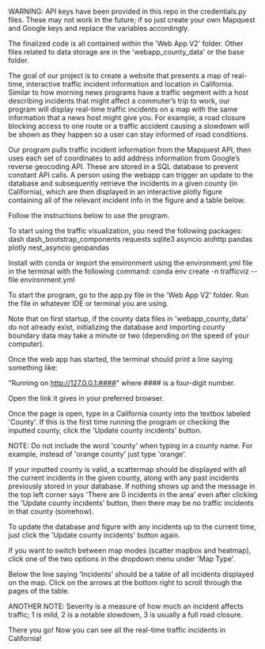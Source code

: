 WARNING: API keys have been provided in this repo in the credentials.py files. These may not work in the future; if so just create your own Mapquest and Google keys and replace the variables accordingly.


The finalized code is all contained within the 'Web App V2' folder. Other files related to data storage are in the 'webapp_county_data' or the base folder.


The goal of our project is to create a website that presents a map of real-time, interactive traffic incident information and location in California. Similar to how morning news programs have a traffic segment with a host describing incidents that might affect a commuter’s trip to work, our program will display real-time traffic incidents on a map with the same information that a news host might give you. For example, a road closure blocking access to one route or a traffic accident causing a slowdown will be shown as they happen so a user can stay informed of road conditions.

Our program pulls traffic incident information from the Mapquest API, then uses each set of coordinates to add address information from Google’s reverse geocoding API. These are stored in a SQL database to prevent constant API calls. A person using the webapp can trigger an update to the database and subsequently retrieve the incidents in a given county (in California), which are then displayed in an interactive plotly figure containing all of the relevant incident info in the figure and a table below.


Follow the instructions below to use the program.





To start using the traffic visualization, you need the following packages:
    dash
    dash_bootstrap_components
    requests
    sqlite3
    asyncio
    aiohttp
    pandas
    plotly
    nest_asyncio
    geopandas

Install with conda or import the environment using the environment.yml file in the terminal with the following command:
conda env create -n trafficviz --file environment.yml


To start the program, go to the app.py file in the 'Web App V2' folder. Run the file in whatever IDE or terminal you are using.

Note that on first startup, if the county data files in 'webapp_county_data' do not already exist, initializing the database and importing county boundary data may take a minute or two (depending on the speed of your computer).

Once the web app has started, the terminal should print a line saying something like:

"Running on http://127.0.0.1:####" where #### is a four-digit number.

Open the link it gives in your preferred browser.

Once the page is open, type in a California county into the textbox labeled 'County'. If this is the first time running the program or checking the inputted county, click the 'Update county incidents' button.

NOTE: Do not include the word 'county' when typing in a county name. For example, instead of 'orange county' just type 'orange'.

If your inputted county is valid, a scattermap should be displayed with all the current incidents in the given county, along with any past incidents previously stored in your database. If nothing shows up and the message in the top left corner says 'There are 0 incidents in the area' even after clicking the 'Update county incidents' button, then there may be no traffic incidents in that county (somehow).

To update the database and figure with any incidents up to the current time, just click the 'Update county incidents' button again.

If you want to switch between map modes (scatter mapbox and heatmap), click one of the two options in the dropdown menu under 'Map Type'.

Below the line saying 'Incidents' should be a table of all incidents displayed on the map. Click on the arrows at the bottom right to scroll through the pages of the table.


ANOTHER NOTE: Severity is a measure of how much an incident affects traffic; 1 is mild, 2 is a notable slowdown, 3 is usually a full road closure.


There you go! Now you can see all the real-time traffic incidents in California!